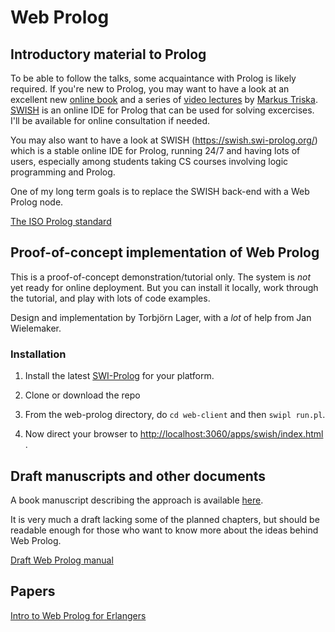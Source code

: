# Web Prolog

## Introductory material to Prolog

To be able to follow the talks, some acquaintance with Prolog is likely required. If you're new to Prolog, you may want to have a look at an excellent new [online book](https://www.metalevel.at/prolog) and a series of [video lectures](https://www.metalevel.at/prolog/videos) by [Markus Triska](https://www.metalevel.at). [SWISH](https://swish.swi-prolog.org) is an online IDE for Prolog that can be used for solving excercises. I'll be available for online consultation if needed.

You may also want to have a look at SWISH (https://swish.swi-prolog.org/) which is a stable online IDE for Prolog, running 24/7 and having lots of users, especially among students taking CS courses involving logic programming and Prolog. 

One of my long term goals is to replace the SWISH back-end with a Web Prolog node.


[The ISO Prolog standard]()


## Proof-of-concept implementation of Web Prolog

This is a proof-of-concept demonstration/tutorial only. The system is _not_ yet ready for online deployment. But you can install it locally, work through the tutorial, and play with lots of code examples.

Design and implementation by Torbjörn Lager, with a _lot_ of help from Jan Wielemaker. 


### Installation

1. Install the latest [SWI-Prolog](https://www.swi-prolog.org/download/devel) for your platform. 

2. Clone or download the repo

3. From the web-prolog directory, do `cd web-client` and then `swipl run.pl`.

4. Now direct your browser to [http://localhost:3060/apps/swish/index.html](http://localhost:3060/apps/swish/index.html) .

## Draft manuscripts and other documents

A book manuscript describing the approach is available [here](https://github.com/Web-Prolog/swi-web-prolog/raw/master/book/web-prolog.pdf).

It is very much a draft lacking some of the planned chapters, but should be readable enough for those who want to know more about the ideas behind Web Prolog.

[Draft Web Prolog manual](documents/manual-draft.pdf)


## Papers


[Intro to Web Prolog for Erlangers](https://gup.ub.gu.se/file/207827)


